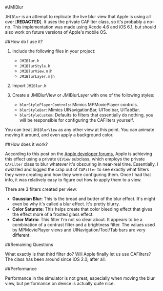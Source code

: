 #JMIBlur

`JMIBlur` is an attempt to replicate the live blur view that Apple is using all over [**REDACTED**]. It uses the private CAFilter class, so it's probably a no-no.  This implementation was made using Xcode 4.6 and iOS 6.1, but should also work on future versions of Apple's mobile OS.

##How do I use it?

1. Include the following files in your project:

    - `JMIBlur.h`
    - `JMIBlurStyle.h`
    - `JMIBlurView.m|h`
    - `JMIBlurLayer.m|h`

2. Import `JMIBlur.h`

3. Create a JMIBlurView or JMIBlurLayer with one of the following styles: 
  
    - `blurStylePlayerControls`: Mimics MPMoviePlayer controls.
    - `blurStyleBar`: Mimics UINavigationBar, UIToolbar, UITabBar.
    - `blurStyleCustom`: Defaults to filters that essentially do nothing, you will be responsible for configuring the CAFilters yourself.

You can treat `JMIBlurView` as any other view at this point. You can animate moving it around, and even apply a background color.

##How does it work?

According to this post on the [Apple developer forums](https://devforums.apple.com/message/822405#822405), Apple is achieving this effect using a private `UIView` subclass, which employs the private `CAFilter` class to blur whatever it's obscuring in near-real time. Essentially, I swizzled and logged the crap out of `CAFilter` to see exactly what filters they were creating and how they were configuring them. Once I had that info, it was relatively easy to figure out how to apply them to a view.

There are 3 filters created per view:

- **Gaussian Blur:** This is the bread and butter of the blur effect. It's might even be why it's called a blur effect. It's pretty blurry.
- **Color Saturate:** This helps create that color bleeding effect that gives the effect more of a frosted glass effect.
- **Color Matrix:** This filter I'm not so clear about. It appears to be a combination of a contrast filter and a brightness filter. The values used by MPMoviePlayer views and UINavigation/Tool/Tab bars are very different.

##Remaining Questions

What exactly is that third filter do? Will Apple finally let us use CAFilters? The class has been around since iOS 2.0, after all.

##Performance

Performance in the simulator is not great, especially when moving the blur view, but performance on device is actually quite nice.